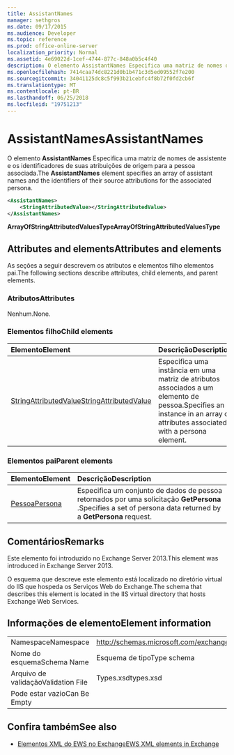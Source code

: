```yaml
---
title: AssistantNames
manager: sethgros
ms.date: 09/17/2015
ms.audience: Developer
ms.topic: reference
ms.prod: office-online-server
localization_priority: Normal
ms.assetid: 4e69022d-1cef-4744-877c-848a0b5c4f40
description: O elemento AssistantNames Especifica uma matriz de nomes de assistente e os identificadores de suas atribuições de origem para a pessoa associada.
ms.openlocfilehash: 7414caa74dc8221d0b1b471c3d5ed09552f7e200
ms.sourcegitcommit: 34041125dc8c5f993b21cebfc4f8b72f0fd2cb6f
ms.translationtype: MT
ms.contentlocale: pt-BR
ms.lasthandoff: 06/25/2018
ms.locfileid: "19751213"
---
```

# <a name="assistantnames"></a><span data-ttu-id="01f8b-103">AssistantNames</span><span class="sxs-lookup"><span data-stu-id="01f8b-103">AssistantNames</span></span>

<span data-ttu-id="01f8b-104">O elemento **AssistantNames** Especifica uma matriz de nomes de assistente e os identificadores de suas atribuições de origem para a pessoa associada.</span><span class="sxs-lookup"><span data-stu-id="01f8b-104">The **AssistantNames** element specifies an array of assistant names and the identifiers of their source attributions for the associated persona.</span></span> 
  
```XML
<AssistantNames>
    <StringAttributedValue></StringAttributedValue>
</AssistantNames>
```

 <span data-ttu-id="01f8b-105">**ArrayOfStringAttributedValuesType**</span><span class="sxs-lookup"><span data-stu-id="01f8b-105">**ArrayOfStringAttributedValuesType**</span></span>
## <a name="attributes-and-elements"></a><span data-ttu-id="01f8b-106">Attributes and elements</span><span class="sxs-lookup"><span data-stu-id="01f8b-106">Attributes and elements</span></span>

<span data-ttu-id="01f8b-107">As seções a seguir descrevem os atributos e elementos filho elementos pai.</span><span class="sxs-lookup"><span data-stu-id="01f8b-107">The following sections describe attributes, child elements, and parent elements.</span></span>
  
### <a name="attributes"></a><span data-ttu-id="01f8b-108">Atributos</span><span class="sxs-lookup"><span data-stu-id="01f8b-108">Attributes</span></span>

<span data-ttu-id="01f8b-109">Nenhum.</span><span class="sxs-lookup"><span data-stu-id="01f8b-109">None.</span></span>
  
### <a name="child-elements"></a><span data-ttu-id="01f8b-110">Elementos filho</span><span class="sxs-lookup"><span data-stu-id="01f8b-110">Child elements</span></span>

|<span data-ttu-id="01f8b-111">**Elemento**</span><span class="sxs-lookup"><span data-stu-id="01f8b-111">**Element**</span></span>|<span data-ttu-id="01f8b-112">**Descrição**</span><span class="sxs-lookup"><span data-stu-id="01f8b-112">**Description**</span></span>|
|:-----|:-----|
|[<span data-ttu-id="01f8b-113">StringAttributedValue</span><span class="sxs-lookup"><span data-stu-id="01f8b-113">StringAttributedValue</span></span>](stringattributedvalue.md) <br/> |<span data-ttu-id="01f8b-114">Especifica uma instância em uma matriz de atributos associados a um elemento de pessoa.</span><span class="sxs-lookup"><span data-stu-id="01f8b-114">Specifies an instance in an array of attributes associated with a persona element.</span></span>  <br/> |
   
### <a name="parent-elements"></a><span data-ttu-id="01f8b-115">Elementos pai</span><span class="sxs-lookup"><span data-stu-id="01f8b-115">Parent elements</span></span>

|<span data-ttu-id="01f8b-116">**Elemento**</span><span class="sxs-lookup"><span data-stu-id="01f8b-116">**Element**</span></span>|<span data-ttu-id="01f8b-117">**Descrição**</span><span class="sxs-lookup"><span data-stu-id="01f8b-117">**Description**</span></span>|
|:-----|:-----|
|[<span data-ttu-id="01f8b-118">Pessoa</span><span class="sxs-lookup"><span data-stu-id="01f8b-118">Persona</span></span>](persona.md) <br/> |<span data-ttu-id="01f8b-119">Especifica um conjunto de dados de pessoa retornados por uma solicitação **GetPersona** .</span><span class="sxs-lookup"><span data-stu-id="01f8b-119">Specifies a set of persona data returned by a **GetPersona** request.</span></span>  <br/> |
   
## <a name="remarks"></a><span data-ttu-id="01f8b-120">Comentários</span><span class="sxs-lookup"><span data-stu-id="01f8b-120">Remarks</span></span>

<span data-ttu-id="01f8b-121">Este elemento foi introduzido no Exchange Server 2013.</span><span class="sxs-lookup"><span data-stu-id="01f8b-121">This element was introduced in Exchange Server 2013.</span></span>
  
<span data-ttu-id="01f8b-122">O esquema que descreve este elemento está localizado no diretório virtual do IIS que hospeda os Serviços Web do Exchange.</span><span class="sxs-lookup"><span data-stu-id="01f8b-122">The schema that describes this element is located in the IIS virtual directory that hosts Exchange Web Services.</span></span>
  
## <a name="element-information"></a><span data-ttu-id="01f8b-123">Informações de elemento</span><span class="sxs-lookup"><span data-stu-id="01f8b-123">Element information</span></span>

|||
|:-----|:-----|
|<span data-ttu-id="01f8b-124">Namespace</span><span class="sxs-lookup"><span data-stu-id="01f8b-124">Namespace</span></span>  <br/> |http://schemas.microsoft.com/exchange/services/2006/types  <br/> |
|<span data-ttu-id="01f8b-125">Nome do esquema</span><span class="sxs-lookup"><span data-stu-id="01f8b-125">Schema Name</span></span>  <br/> |<span data-ttu-id="01f8b-126">Esquema de tipo</span><span class="sxs-lookup"><span data-stu-id="01f8b-126">Type schema</span></span>  <br/> |
|<span data-ttu-id="01f8b-127">Arquivo de validação</span><span class="sxs-lookup"><span data-stu-id="01f8b-127">Validation File</span></span>  <br/> |<span data-ttu-id="01f8b-128">Types.xsd</span><span class="sxs-lookup"><span data-stu-id="01f8b-128">types.xsd</span></span>  <br/> |
|<span data-ttu-id="01f8b-129">Pode estar vazio</span><span class="sxs-lookup"><span data-stu-id="01f8b-129">Can Be Empty</span></span>  <br/> ||
   
## <a name="see-also"></a><span data-ttu-id="01f8b-130">Confira também</span><span class="sxs-lookup"><span data-stu-id="01f8b-130">See also</span></span>

- [<span data-ttu-id="01f8b-131">Elementos XML do EWS no Exchange</span><span class="sxs-lookup"><span data-stu-id="01f8b-131">EWS XML elements in Exchange</span></span>](ews-xml-elements-in-exchange.md)

